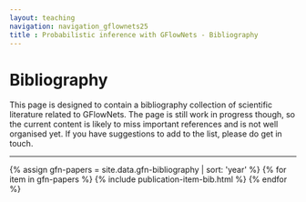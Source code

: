 ```yaml
---
layout: teaching
navigation: navigation_gflownets25
title : Probabilistic inference with GFlowNets - Bibliography
---
```


# Bibliography

This page is designed to contain a bibliography collection of scientific literature related to GFlowNets. The page is still work in progress though, so the current content is likely to miss important references and is not well organised yet. If you have suggestions to add to the list, please do get in touch.

---

{% assign gfn-papers = site.data.gfn-bibliography | sort: 'year' %}
{% for item in gfn-papers %}
  {% include publication-item-bib.html %}
{% endfor %}
